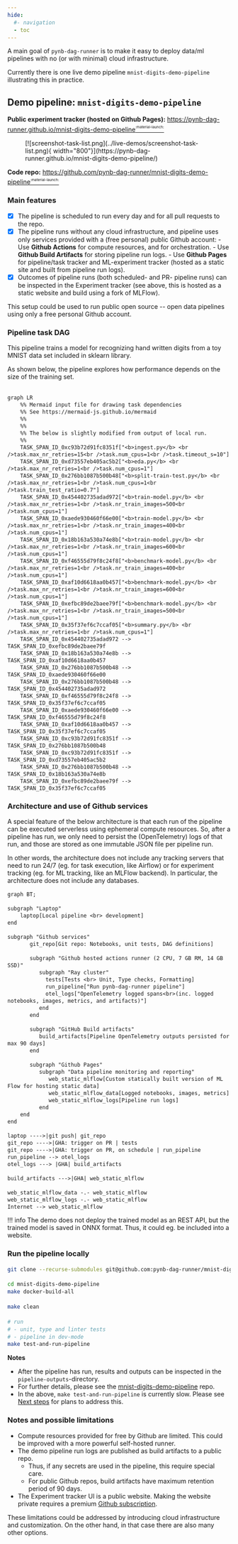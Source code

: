 ```yaml
---
hide:
  #- navigation
  - toc
---
```


A main goal of `pynb-dag-runner` is to make it easy to deploy data/ml pipelines with no (or with minimal) cloud infrastructure.

Currently there is one live demo pipeline `mnist-digits-demo-pipeline` illustrating this in practice.

## Demo pipeline: `mnist-digits-demo-pipeline`

**Public experiment tracker (hosted on Github Pages):** [https://pynb-dag-runner.github.io/mnist-digits-demo-pipeline<sup><sup><sub>:material-launch:</sub></sup></sup>](https://pynb-dag-runner.github.io/mnist-digits-demo-pipeline/)

<figure markdown>
  [![screenshot-task-list.png](../live-demos/screenshot-task-list.png){ width="800"}](https://pynb-dag-runner.github.io/mnist-digits-demo-pipeline/)
</figure>

**Code repo:** [https://github.com/pynb-dag-runner/mnist-digits-demo-pipeline<sup><sup><sub>:material-launch:</sub></sup></sup>](https://github.com/pynb-dag-runner/mnist-digits-demo-pipeline)

### Main features

- [x] The pipeline is scheduled to run every day and for all pull requests to the repo.
- [x] The pipeline runs without any cloud infrastructure, and pipeline uses only services provided with a (free personal) public Github account:
       - Use **Github Actions** for compute resources, and for orchestration.
       - Use **Github Build Artifacts** for storing pipeline run logs.
       - Use **Github Pages** for pipeline/task tracker and ML-experiment tracker
         (hosted as a static site and built from pipeline run logs).
- [x] Outcomes of pipeline runs (both scheduled- and PR- pipeline runs) can be inspected in the Experiment tracker (see above, this is hosted as a static website and build using a fork of MLFlow).

This setup could be used to run public open source -- open data pipelines using only a free personal Github account.
### Pipeline task DAG

This pipeline trains a model for recognizing hand written digits from a toy MNIST data set included in sklearn library.

As shown below, the pipeline explores how performance depends on the size of the training set.

``` mermaid

graph LR
    %% Mermaid input file for drawing task dependencies
    %% See https://mermaid-js.github.io/mermaid
    %%
    %%
    %% The below is slightly modified from output of local run.
    %%
    TASK_SPAN_ID_0xc93b72d91fc8351f["<b>ingest.py</b> <br />task.max_nr_retries=15<br />task.num_cpus=1<br />task.timeout_s=10"]
    TASK_SPAN_ID_0xd73557eb405ac5b2["<b>eda.py</b> <br />task.max_nr_retries=1<br />task.num_cpus=1"]
    TASK_SPAN_ID_0x276bb1087b500b48["<b>split-train-test.py</b> <br />task.max_nr_retries=1<br />task.num_cpus=1<br />task.train_test_ratio=0.7"]
    TASK_SPAN_ID_0x454402735adad972["<b>train-model.py</b> <br />task.max_nr_retries=1<br />task.nr_train_images=500<br />task.num_cpus=1"]
    TASK_SPAN_ID_0xaede930460f66e00["<b>train-model.py</b> <br />task.max_nr_retries=1<br />task.nr_train_images=400<br />task.num_cpus=1"]
    TASK_SPAN_ID_0x18b163a530a74e8b["<b>train-model.py</b> <br />task.max_nr_retries=1<br />task.nr_train_images=600<br />task.num_cpus=1"]
    TASK_SPAN_ID_0xf46555d79f8c24f8["<b>benchmark-model.py</b> <br />task.max_nr_retries=1<br />task.nr_train_images=400<br />task.num_cpus=1"]
    TASK_SPAN_ID_0xaf10d6618aa0b457["<b>benchmark-model.py</b> <br />task.max_nr_retries=1<br />task.nr_train_images=600<br />task.num_cpus=1"]
    TASK_SPAN_ID_0xefbc89de2baee79f["<b>benchmark-model.py</b> <br />task.max_nr_retries=1<br />task.nr_train_images=500<br />task.num_cpus=1"]
    TASK_SPAN_ID_0x35f37ef6c7ccaf05["<b>summary.py</b> <br />task.max_nr_retries=1<br />task.num_cpus=1"]
    TASK_SPAN_ID_0x454402735adad972 --> TASK_SPAN_ID_0xefbc89de2baee79f
    TASK_SPAN_ID_0x18b163a530a74e8b --> TASK_SPAN_ID_0xaf10d6618aa0b457
    TASK_SPAN_ID_0x276bb1087b500b48 --> TASK_SPAN_ID_0xaede930460f66e00
    TASK_SPAN_ID_0x276bb1087b500b48 --> TASK_SPAN_ID_0x454402735adad972
    TASK_SPAN_ID_0xf46555d79f8c24f8 --> TASK_SPAN_ID_0x35f37ef6c7ccaf05
    TASK_SPAN_ID_0xaede930460f66e00 --> TASK_SPAN_ID_0xf46555d79f8c24f8
    TASK_SPAN_ID_0xaf10d6618aa0b457 --> TASK_SPAN_ID_0x35f37ef6c7ccaf05
    TASK_SPAN_ID_0xc93b72d91fc8351f --> TASK_SPAN_ID_0x276bb1087b500b48
    TASK_SPAN_ID_0xc93b72d91fc8351f --> TASK_SPAN_ID_0xd73557eb405ac5b2
    TASK_SPAN_ID_0x276bb1087b500b48 --> TASK_SPAN_ID_0x18b163a530a74e8b
    TASK_SPAN_ID_0xefbc89de2baee79f --> TASK_SPAN_ID_0x35f37ef6c7ccaf05
```

### Architecture and use of Github services

A special feature of the below architecture is that each run of the pipeline can be executed serverless using ephemeral compute resources.
So, after a pipeline has run, we only need to persist the (OpenTelemetry) logs of that run, and those are stored as one immutable JSON file per pipeline run.

In other words, the architecture does not include any tracking servers that need to run 24/7 (eg. for task execution, like Airflow) or for experiment tracking (eg. for ML tracking, like an MLFlow backend).
In particular, the architecture does not include any databases.

``` mermaid
graph BT;

subgraph "Laptop"
    laptop[Local pipeline <br> development]
end

subgraph "Github services"
       git_repo[Git repo: Notebooks, unit tests, DAG definitions]

       subgraph "Github hosted actions runner (2 CPU, 7 GB RM, 14 GB SSD)"
          subgraph "Ray cluster"
            tests[Tests <br> Unit, Type checks, Formatting]
            run_pipeline["Run pynb-dag-runner pipeline"]
            otel_logs["OpenTelemetry logged spans<br>(inc. logged notebooks, images, metrics, and artifacts)"]
          end
       end

       subgraph "GitHub Build artifacts"
          build_artifacts[Pipeline OpenTelemetry outputs persisted for max 90 days]
       end

       subgraph "Github Pages"
          subgraph "Data pipeline monitoring and reporting"
             web_static_mlflow[Custom statically built version of ML Flow for hosting static data]
             web_static_mlflow_data[Logged notebooks, images, metrics]
             web_static_mlflow_logs[Pipeline run logs]
          end
    end
end

laptop ---->|git push| git_repo
git_repo ---->|GHA: trigger on PR | tests
git_repo ---->|GHA: trigger on PR, on schedule | run_pipeline
run_pipeline --> otel_logs
otel_logs ---> |GHA| build_artifacts

build_artifacts --->|GHA| web_static_mlflow

web_static_mlflow_data -.- web_static_mlflow
web_static_mlflow_logs -.- web_static_mlflow
Internet --> web_static_mlflow
```

!!! info
    The demo does not deploy the trained model as an REST API, but the trained model is saved in ONNX format. Thus, it could eg. be included into a website.


### Run the pipeline locally

``` bash
git clone --recurse-submodules git@github.com:pynb-dag-runner/mnist-digits-demo-pipeline.git

cd mnist-digits-demo-pipeline
make docker-build-all

make clean

# run
# - unit, type and linter tests
# - pipeline in dev-mode
make test-and-run-pipeline
```

**Notes**

- After the pipeline has run, results and outputs can be inspected in the `pipeline-outputs`-directory.
- For further details, please see the [mnist-digits-demo-pipeline](https://github.com/pynb-dag-runner/mnist-digits-demo-pipeline) repo.
- In the above, `make test-and-run-pipeline` is currently slow.
  Please see [Next steps](../next-steps/) for plans to address this.

### Notes and possible limitations
- Compute resources provided for free by Github are limited. This could be improved with a more powerful self-hosted runner.
- The demo pipeline run logs are published as build artifacts to a public repo.
    - Thus, if any secrets are used in the pipeline, this require special care.
    - For public Github repos, build artifacts have maximum retention period of 90 days.
- The Experiment tracker UI is a public website. Making the website private requires a premium [Github subscription](https://docs.github.com/en/enterprise-cloud@latest/pages/getting-started-with-github-pages/changing-the-visibility-of-your-github-pages-site).

These limitations could be addressed by introducing cloud infrastructure and customization.
On the other hand, in that case there are also many other options.
